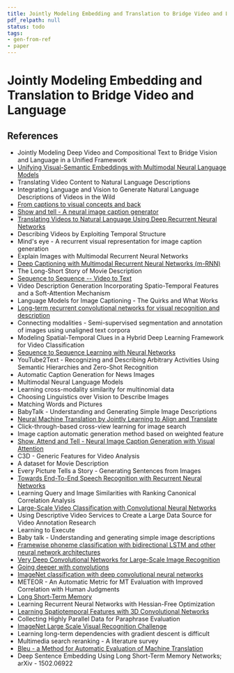 ```yaml
---
title: Jointly Modeling Embedding and Translation to Bridge Video and Language
pdf_relpath: null
status: todo
tags:
- gen-from-ref
- paper
---
```


# Jointly Modeling Embedding and Translation to Bridge Video and Language

## References

- Jointly Modeling Deep Video and Compositional Text to Bridge Vision and Language in a Unified Framework
- [Unifying Visual-Semantic Embeddings with Multimodal Neural Language Models](./unifying-visual-semantic-embeddings-with-multimodal-neural-language-models.md)
- Translating Video Content to Natural Language Descriptions
- Integrating Language and Vision to Generate Natural Language Descriptions of Videos in the Wild
- [From captions to visual concepts and back](./from-captions-to-visual-concepts-and-back.md)
- [Show and tell - A neural image caption generator](./show-and-tell-a-neural-image-caption-generator.md)
- [Translating Videos to Natural Language Using Deep Recurrent Neural Networks](./translating-videos-to-natural-language-using-deep-recurrent-neural-networks.md)
- Describing Videos by Exploiting Temporal Structure
- Mind's eye - A recurrent visual representation for image caption generation
- Explain Images with Multimodal Recurrent Neural Networks
- [Deep Captioning with Multimodal Recurrent Neural Networks (m-RNN)](./deep-captioning-with-multimodal-recurrent-neural-networks-m-rnn.md)
- The Long-Short Story of Movie Description
- [Sequence to Sequence -- Video to Text](./sequence-to-sequence-video-to-text.md)
- Video Description Generation Incorporating Spatio-Temporal Features and a Soft-Attention Mechanism
- Language Models for Image Captioning - The Quirks and What Works
- [Long-term recurrent convolutional networks for visual recognition and description](./long-term-recurrent-convolutional-networks-for-visual-recognition-and-description.md)
- Connecting modalities - Semi-supervised segmentation and annotation of images using unaligned text corpora
- Modeling Spatial-Temporal Clues in a Hybrid Deep Learning Framework for Video Classification
- [Sequence to Sequence Learning with Neural Networks](./sequence-to-sequence-learning-with-neural-networks.md)
- YouTube2Text - Recognizing and Describing Arbitrary Activities Using Semantic Hierarchies and Zero-Shot Recognition
- Automatic Caption Generation for News Images
- Multimodal Neural Language Models
- Learning cross-modality similarity for multinomial data
- Choosing Linguistics over Vision to Describe Images
- Matching Words and Pictures
- BabyTalk - Understanding and Generating Simple Image Descriptions
- [Neural Machine Translation by Jointly Learning to Align and Translate](./neural-machine-translation-by-jointly-learning-to-align-and-translate.md)
- Click-through-based cross-view learning for image search
- Image caption automatic generation method based on weighted feature
- [Show, Attend and Tell - Neural Image Caption Generation with Visual Attention](./show-attend-and-tell-neural-image-caption-generation-with-visual-attention.md)
- C3D - Generic Features for Video Analysis
- A dataset for Movie Description
- Every Picture Tells a Story - Generating Sentences from Images
- [Towards End-To-End Speech Recognition with Recurrent Neural Networks](./towards-end-to-end-speech-recognition-with-recurrent-neural-networks.md)
- Learning Query and Image Similarities with Ranking Canonical Correlation Analysis
- [Large-Scale Video Classification with Convolutional Neural Networks](./large-scale-video-classification-with-convolutional-neural-networks.md)
- Using Descriptive Video Services to Create a Large Data Source for Video Annotation Research
- Learning to Execute
- Baby talk - Understanding and generating simple image descriptions
- [Framewise phoneme classification with bidirectional LSTM and other neural network architectures](./framewise-phoneme-classification-with-bidirectional-lstm-and-other-neural-network-architectures.md)
- [Very Deep Convolutional Networks for Large-Scale Image Recognition](./very-deep-convolutional-networks-for-large-scale-image-recognition.md)
- [Going deeper with convolutions](./going-deeper-with-convolutions.md)
- [ImageNet classification with deep convolutional neural networks](./imagenet-classification-with-deep-convolutional-neural-networks.md)
- METEOR - An Automatic Metric for MT Evaluation with Improved Correlation with Human Judgments
- [Long Short-Term Memory](./long-short-term-memory.md)
- Learning Recurrent Neural Networks with Hessian-Free Optimization
- [Learning Spatiotemporal Features with 3D Convolutional Networks](./learning-spatiotemporal-features-with-3d-convolutional-networks.md)
- Collecting Highly Parallel Data for Paraphrase Evaluation
- [ImageNet Large Scale Visual Recognition Challenge](./imagenet-large-scale-visual-recognition-challenge.md)
- Learning long-term dependencies with gradient descent is difficult
- Multimedia search reranking - A literature survey
- [Bleu - a Method for Automatic Evaluation of Machine Translation](./bleu-a-method-for-automatic-evaluation-of-machine-translation.md)
- Deep Sentence Embedding Using Long Short-Term Memory Networks; arXiv - 1502.06922
